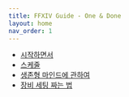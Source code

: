 ```yaml
---
title: FFXIV Guide - One & Done 
layout: home
nav_order: 1
---
```


* [시작하면서](./starting.html)
* [스케줄](./schedule.html)
* [생존형 마인드에 관하여](./survival.html)
* [장비 세팅 짜는 법](./adjustingstat.html)